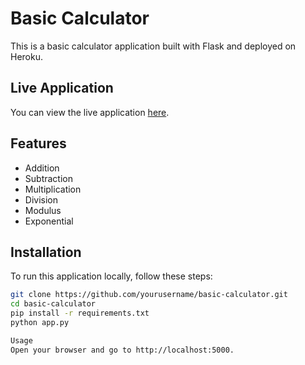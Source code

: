 # Basic Calculator

This is a basic calculator application built with Flask and deployed on Heroku.

## Live Application

You can view the live application [here]([https://basic-calculator.herokuapp.com/](https://basic-calculator-e651599687f6.herokuapp.com/calculate)).

## Features

- Addition
- Subtraction
- Multiplication
- Division
- Modulus
- Exponential

## Installation

To run this application locally, follow these steps:

```bash
git clone https://github.com/yourusername/basic-calculator.git
cd basic-calculator
pip install -r requirements.txt
python app.py

Usage
Open your browser and go to http://localhost:5000.
